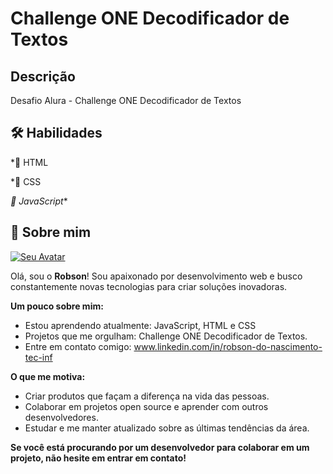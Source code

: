 # Challenge ONE Decodificador de Textos

## Descrição

Desafio Alura - Challenge ONE Decodificador de Textos

## 🛠 Habilidades

*🥇<i class="fa-brands fa-html5"></i> HTML

*🥈<i class="fa-brands fa-css3-alt"></i> CSS

*🥉<i class="fa-brands fa-js"></i> JavaScript**
  
## 🚀 Sobre mim

[![Seu Avatar](https://avatars.githubusercontent.com/u/174292359?s=400&u=c7ed6bc153530cc7d19530aadef0c2bbb2a35891&v=4)](https://github.com/u/174292359?s=400&u=c7ed6bc153530cc7d19530aadef0c2bbb2a35891&v=4)

Olá, sou o **Robson**!  Sou apaixonado por desenvolvimento web e busco constantemente novas tecnologias para criar soluções inovadoras.

**Um pouco sobre mim:**

*  Estou aprendendo atualmente: JavaScript, HTML e CSS
*  Projetos que me orgulham: Challenge ONE Decodificador de Textos.
*  Entre em contato comigo: www.linkedin.com/in/robson-do-nascimento-tec-inf

**O que me motiva:**

*  Criar produtos que façam a diferença na vida das pessoas.
*  Colaborar em projetos open source e aprender com outros desenvolvedores.
*  Estudar e me manter atualizado sobre as últimas tendências da área.

**Se você está procurando por um desenvolvedor para colaborar em um projeto, não hesite em entrar em contato!** 



